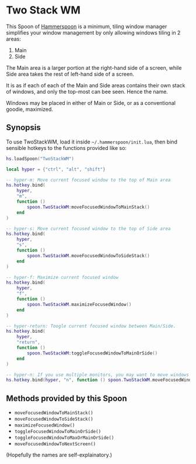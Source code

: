 Two Stack WM
============

This Spoon of [Hammerspoon] is a minimum, tiling window manager
simplifies your window management by only allowing windows tiling in 2 areas:

1. Main
2. Side

The Main area is a larger portion at the right-hand side of a screen,
while Side area takes the rest of left-hand side of a screen.

It is as if each of each of the Main and Side areas contains their own stack
of windows, and only the top-most can bee seen. Hence the name.

Windows may be placed in either of Main or Side, or as a conventional
goodie, maximized.

## Synopsis

To use TwoStackWM, load it inside `~/.hammerspoon/init.lua`, then bind
sensible hotkeys to the functions provided like so:


```lua
hs.loadSpoon("TwoStackWM")

local hyper = {"ctrl", "alt", "shift"}

-- hyper-m: Move current focused window to the top of Main area
hs.hotkey.bind(
    hyper,
    "m",
    function ()
        spoon.TwoStackWM:moveFocusedWindowToMainStack()
    end
)

-- hyper-s: Move current focused window to the top of Side area
hs.hotkey.bind(
    hyper,
    "s",
    function ()
        spoon.TwoStackWM.moveFocusedWindowToSideStack()
    end
)

-- hyper-f: Maximize current focused window
hs.hotkey.bind(
    hyper,
    "f",
    function ()
        spoon.TwoStackWM.maximizeFocusedWindow()
    end
)

-- hyper-return: Toogle current focused window between Main/Side.
hs.hotkey.bind(
    hyper,
    "return",
    function ()
        spoon.TwoStackWM:toggleFocusedWindowToMainOrSide()
    end
)

-- hyper-n: If you use multiple monitors, you may want to move windows to different monitors.
hs.hotkey.bind(hyper, "n", function () spoon.TwoStackWM.moveFocusedWindowToNextScreen() end)
```

## Methods provided by this Spoon

- `moveFocusedWindowToMainStack()`
- `moveFocusedWindowToSideStack()`
- `maximizeFocusedWindow()`
- `toggleFocusedWindowToMainOrSide()`
- `toggleFocusedWindowToMaxOrMainOrSide()`
- `moveFocusedWindowToNextScreen()`

(Hopefully the names are self-explainatory.)

[Hammerspoon]: https://www.hammerspoon.org/
